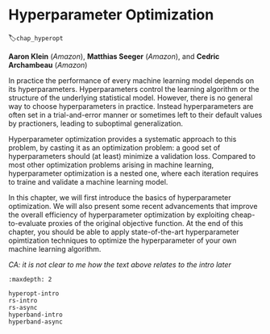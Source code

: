 # Hyperparameter Optimization
:label:`chap_hyperopt`

**Aaron Klein** (*Amazon*), **Matthias Seeger** (*Amazon*), and **Cedric Archambeau** (*Amazon*)

In practice the performance of every machine learning model depends on its hyperparameters. Hyperparameters control the learning algorithm or the structure of the underlying statistical model. However, there is no general way to choose hyperparameters in practice. Instead hyperparameters are often set in a trial-and-error manner or sometimes left to their default values by practioners, leading to suboptimal generalization.

Hyperparameter optimization provides a systematic approach to this problem, by casting it as an optimization problem: a good set of hyperparameters should (at least) minimize a validation loss. Compared to most other optimization problems arising in machine learning, hyperparameter optimization is a nested one, where each iteration requires to traine and validate a machine learning model.

In this chapter, we will first introduce the basics of hyperparameter optimization. We will also present some recent advancements that improve the overall efficiency of hyperparameter optimization by exploiting cheap-to-evaluate proxies of the original objective function. At the end of this chapter, you should be able to apply state-of-the-art hyperparameter opimtization techniques to optimize the hyperparameter of your own machine learning algorithm.

*CA: it is not clear to me how the text above relates to the intro later*

```toc
:maxdepth: 2

hyperopt-intro
rs-intro
rs-async
hyperband-intro
hyperband-async
```

